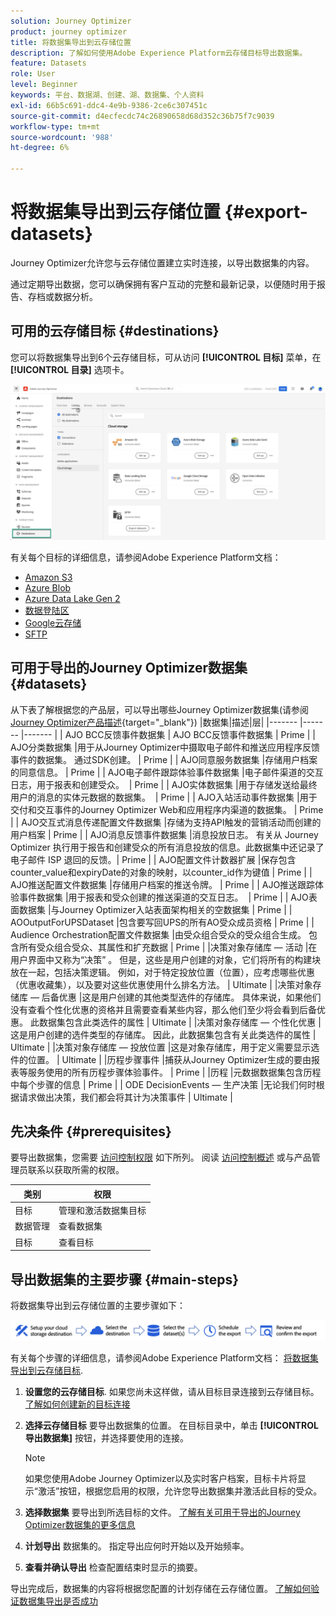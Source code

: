 ```yaml
---
solution: Journey Optimizer
product: journey optimizer
title: 将数据集导出到云存储位置
description: 了解如何使用Adobe Experience Platform云存储目标导出数据集。
feature: Datasets
role: User
level: Beginner
keywords: 平台、数据湖、创建、湖、数据集、个人资料
exl-id: 66b5c691-ddc4-4e9b-9386-2ce6c307451c
source-git-commit: d4ecfecdc74c26890658d68d352c36b75f7c9039
workflow-type: tm+mt
source-wordcount: '988'
ht-degree: 6%

---
```


# 将数据集导出到云存储位置 {#export-datasets}

Journey Optimizer允许您与云存储位置建立实时连接，以导出数据集的内容。

通过定期导出数据，您可以确保拥有客户互动的完整和最新记录，以便随时用于报告、存档或数据分析。

## 可用的云存储目标 {#destinations}

您可以将数据集导出到6个云存储目标，可从访问 **[!UICONTROL 目标]** 菜单，在 **[!UICONTROL 目录]** 选项卡。

![](assets/dataset-export-setup.png)


有关每个目标的详细信息，请参阅Adobe Experience Platform文档：

* [Amazon S3](https://experienceleague.adobe.com/docs/experience-platform/destinations/catalog/cloud-storage/amazon-s3.html)
* [Azure Blob](https://experienceleague.adobe.com/docs/experience-platform/destinations/catalog/cloud-storage/azure-blob.html)
* [Azure Data Lake Gen 2](https://experienceleague.adobe.com/docs/experience-platform/destinations/catalog/cloud-storage/adls-gen2.html)
* [数据登陆区](https://experienceleague.adobe.com/docs/experience-platform/destinations/catalog/cloud-storage/data-landing-zone.html)
* [Google云存储](https://experienceleague.adobe.com/docs/experience-platform/destinations/catalog/cloud-storage/google-cloud-storage.html)
* [SFTP](https://experienceleague.adobe.com/docs/experience-platform/destinations/catalog/cloud-storage/sftp.html)

## 可用于导出的Journey Optimizer数据集 {#datasets}

从下表了解根据您的产品层，可以导出哪些Journey Optimizer数据集(请参阅 [Journey Optimizer产品描述](https://helpx.adobe.com/cn/legal/product-descriptions/adobe-journey-optimizer.html){target="_blank"}) |数据集|描述|层| |------- |------- |------- | | AJO BCC反馈事件数据集 | AJO BCC反馈事件数据集 | Prime | | AJO分类数据集 |用于从Journey Optimizer中摄取电子邮件和推送应用程序反馈事件的数据集。 通过SDK创建。 | Prime | | AJO同意服务数据集 |存储用户档案的同意信息。 | Prime | | AJO电子邮件跟踪体验事件数据集 |电子邮件渠道的交互日志，用于报表和创建受众。  | Prime | | AJO实体数据集 |用于存储发送给最终用户的消息的实体元数据的数据集。  | Prime | | AJO入站活动事件数据集 |用于交付和交互事件的Journey Optimizer Web和应用程序内渠道的数据集。 | Prime | | AJO交互式消息传递配置文件数据集 |存储为支持API触发的营销活动而创建的用户档案 | Prime | | AJO消息反馈事件数据集 |消息投放日志。 有关从 Journey Optimizer 执行用于报告和创建受众的所有消息投放的信息。此数据集中还记录了电子邮件 ISP 退回的反馈。| Prime | | AJO配置文件计数器扩展 |保存包含counter_value和expiryDate的对象的映射，以counter_id作为键值 | Prime | | AJO推送配置文件数据集 |存储用户档案的推送令牌。 | Prime | | AJO推送跟踪体验事件数据集 |用于报表和受众创建的推送渠道的交互日志。  | Prime | | AJO表面数据集 |与Journey Optimizer入站表面架构相关的空数据集 | Prime | | AOOutputForUPSDataset |包含要写回UPS的所有AO受众成员资格 | Prime | | Audience Orchestration配置文件数据集 |由受众组合受众的受众组合生成。 包含所有受众组合受众、其属性和扩充数据 | Prime | |决策对象存储库 — 活动 |在用户界面中又称为“决策” 。 但是，这些是用户创建的对象，它们将所有的构建块放在一起，包括决策逻辑。 例如，对于特定投放位置（位置），应考虑哪些优惠（优惠收藏集），以及要对这些优惠使用什么排名方法。 | Ultimate | |决策对象存储库 — 后备优惠 |这是用户创建的其他类型选件的存储库。 具体来说，如果他们没有查看个性化优惠的资格并且需要查看某些内容，那么他们至少将会看到后备优惠。 此数据集包含此类选件的属性 | Ultimate | |决策对象存储库 — 个性化优惠 |这是用户创建的选件类型的存储库。 因此，此数据集包含有关此类选件的属性 | Ultimate | |决策对象存储库 — 投放位置 |这是对象存储库，用于定义需要显示选件的位置。 | Ultimate | |历程步骤事件 |捕获从Journey Optimizer生成的要由报表等服务使用的所有历程步骤体验事件。 | Prime | |历程 |元数据数据集包含历程中每个步骤的信息 | Prime | | ODE DecisionEvents — 生产决策 |无论我们何时根据请求做出决策，我们都会将其计为决策事件 | Ultimate |

## 先决条件 {#prerequisites}

要导出数据集，您需要 [访问控制权限](https://experienceleague.adobe.com/docs/experience-platform/access-control/home.html#permissions) 如下所列。 阅读 [访问控制概述](https://experienceleague.adobe.com/docs/experience-platform/access-control/ui/overview.html) 或与产品管理员联系以获取所需的权限。

| 类别 | 权限 |
|--|--|
| 目标 | 管理和激活数据集目标 |
| 数据管理 | 查看数据集 |
| 目标 | 查看目标 |

## 导出数据集的主要步骤 {#main-steps}

将数据集导出到云存储位置的主要步骤如下：

![](assets/dataset-export-process.png)

有关每个步骤的详细信息，请参阅Adobe Experience Platform文档： [将数据集导出到云存储目标](https://experienceleague.adobe.com/docs/experience-platform/destinations/ui/activate/export-datasets.html).

1. **设置您的云存储目标**. 如果您尚未这样做，请从目标目录连接到云存储目标。 [了解如何创建新的目标连接](https://experienceleague.adobe.com/docs/experience-platform/destinations/ui/connect-destination.html#setup)

   <!--![](assets/dataset-export-setup.png)-->

1. **选择云存储目标** 要导出数据集的位置。 在目标目录中，单击 **[!UICONTROL 导出数据集]** 按钮，并选择要使用的连接。

   <!--![](assets/dataset-export-destination.png)-->

   >[!NOTE]
   >
   >如果您使用Adobe Journey Optimizer以及实时客户档案，目标卡片将显示“激活”按钮，根据您启用的权限，允许您导出数据集并激活此目标的受众。

1. **选择数据集** 要导出到所选目标的文件。 [了解有关可用于导出的Journey Optimizer数据集的更多信息](#datasets)

   <!--![](assets/dataset-export-dataset-selection.png)-->

1. **计划导出** 数据集的。 指定导出应何时开始以及开始频率。

   <!--![](assets/dataset-export-schedule.png)-->

1. **查看并确认导出** 检查配置结束时显示的摘要。

   <!--![](assets/dataset-export-review.png)-->

导出完成后，数据集的内容将根据您配置的计划存储在云存储位置。 [了解如何验证数据集导出是否成功](https://experienceleague.adobe.com/docs/experience-platform/destinations/ui/activate/export-datasets.html#verify)
